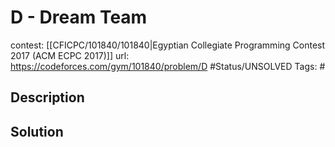 # D - Dream Team

contest: [[CFICPC/101840/101840|Egyptian Collegiate Programming Contest 2017 (ACM ECPC 2017)]]
url: https://codeforces.com/gym/101840/problem/D
#Status/UNSOLVED
Tags: #

## Description

## Solution

